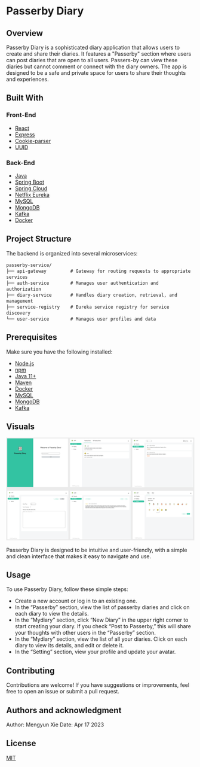 # Passerby Diary

## Overview

Passerby Diary is a sophisticated diary application that allows users to create and share their diaries. It features a "Passerby" section where users can post diaries that are open to all users. Passers-by can view these diaries but cannot comment or connect with the diary owners. The app is designed to be a safe and private space for users to share their thoughts and experiences.

## Built With

### Front-End
- [React](https://reactjs.org/)
- [Express](https://expressjs.com/)
- [Cookie-parser](https://www.npmjs.com/package/cookie-parser)
- [UUID](https://www.npmjs.com/package/uuid)

### Back-End
- [Java](https://www.oracle.com/java/)
- [Spring Boot](https://spring.io/projects/spring-boot)
- [Spring Cloud](https://spring.io/projects/spring-cloud)
- [Netflix Eureka](https://github.com/Netflix/eureka)
- [MySQL](https://www.mysql.com/)
- [MongoDB](https://www.mongodb.com/)
- [Kafka](https://kafka.apache.org/)
- [Docker](https://www.docker.com/)

## Project Structure

The backend is organized into several microservices:
```
passerby-service/
├── api-gateway         # Gateway for routing requests to appropriate services
├── auth-service        # Manages user authentication and authorization
├── diary-service       # Handles diary creation, retrieval, and management
├── service-registry    # Eureka service registry for service discovery
└── user-service        # Manages user profiles and data
```

## Prerequisites

Make sure you have the following installed:

- [Node.js](https://nodejs.org/)
- [npm](https://www.npmjs.com/)
- [Java 11+](https://www.oracle.com/java/technologies/javase-jdk11-downloads.html)
- [Maven](https://maven.apache.org/)
- [Docker](https://www.docker.com/get-started)
- [MySQL](https://www.mysql.com/)
- [MongoDB](https://www.mongodb.com/try/download/community)
- [Kafka](https://kafka.apache.org/downloads)


## Visuals

<img src="./passerby-web/visuals.png" alt="visuals" style="zoom:50%;" />

Passerby Diary is designed to be intuitive and user-friendly, with a simple and clean interface that makes it easy to navigate and use.

## Usage

To use Passerby Diary, follow these simple steps:
- Create a new account or log in to an existing one.
- In the “Passerby” section, view the list of passerby diaries and click on each diary to view the details.
- In the “Mydiary” section, click “New Diary” in the upper right corner to start creating your diary. If you check “Post to Passerby,” this will share your thoughts with other users in the “Passerby” section.
- In the “Mydiary” section, view the list of all your diaries. Click on each diary to view its details, and edit or delete it.
- In the “Setting” section, view your profile and update your avatar.


## Contributing

Contributions are welcome! If you have suggestions or improvements, feel free to open an issue or submit a pull request.


## Authors and acknowledgment

Author: Mengyun Xie
Date: Apr 17 2023


## License

[MIT](https://choosealicense.com/licenses/mit/)
